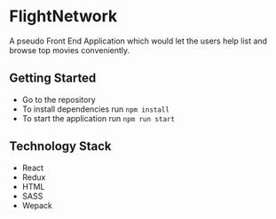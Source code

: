# FlightNetwork
A pseudo Front End Application which would let the users help list and browse top movies conveniently.

## Getting Started

* Go to the repository
* To install dependencies run `npm install`
* To start the application run `npm run start`


## Technology Stack

* React
* Redux
* HTML
* SASS
* Wepack
